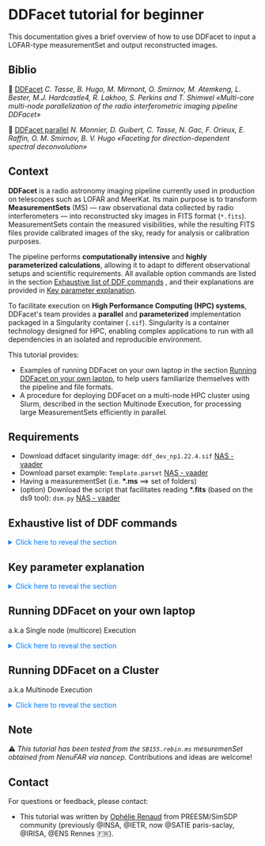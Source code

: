 # DDFacet tutorial for beginner
This documentation gives a brief overview of how to use DDFacet to input a LOFAR-type measurementSet and output reconstructed images. 

## Biblio 
:page_facing_up: [DDFacet](https://arxiv.org/pdf/1712.02078) *C. Tasse, B. Hugo, M. Mirmont, O. Smirnov, M. Atemkeng, L. Bester, M.J. Hardcastle4, R. Lakhoo, S. Perkins and T. Shimwel «Multi-core multi-node parallelization of the radio interferometric imaging pipeline DDFacet»*

:page_facing_up: [DDFacet parallel](https://arxiv.org/pdf/1712.02078) *N. Monnier, D. Guibert, C. Tasse, N. Gac, F. Orieux, E. Raffin, O. M. Smirnov, B. V. Hugo «Faceting for direction-dependent spectral deconvolution»*

## Context

**DDFacet** is a radio astronomy imaging pipeline currently used in production on telescopes such as LOFAR and MeerKat. Its main purpose is to transform **MeasurementSets** (MS) — raw observational data collected by radio interferometers — into reconstructed sky images in FITS format (`*.fits`). MeasurementSets contain the measured visibilities, while the resulting FITS files provide calibrated images of the sky, ready for analysis or calibration purposes.

The pipeline performs **computationally intensive** and **highly parameterized calculations**, allowing it to adapt to different observational setups and scientific requirements. 
All available option commands are listed in the section [Exhaustive list of DDF commands](#exhaustive-list-of-ddf-commands)
, and their explanations are provided in [Key parameter explanation](#key-parameter-explanation).

To facilitate execution on **High Performance Computing (HPC) systems**, DDFacet's team provides a **parallel** and **parameterized** implementation packaged in a Singularity container (`.sif`). Singularity is a container technology designed for HPC, enabling complex applications to run with all dependencies in an isolated and reproducible environment.

This tutorial provides:

- Examples of running DDFacet on your own laptop in the section [Running DDFacet on your own laptop](#running-ddfacet-on-your-own-laptop), to help users familiarize themselves with the pipeline and file formats.
- A procedure for deploying DDFacet on a multi-node HPC cluster using Slurm, described in the section Multinode Execution, for processing large MeasurementSets efficiently in parallel.

## Requirements
- Download ddfacet singularity image: `ddf_dev_np1.22.4.sif` [NAS - vaader](https://nasext-vaader.insa-rennes.fr/ietr-vaader/)
- Download parset example: `Template.parset` [NAS - vaader](https://nasext-vaader.insa-rennes.fr/ietr-vaader/)
- Having a measurementSet (i.e. **\*.ms** ==> set of folders)
- (option) Download the script that facilitates reading **\*.fits** (based on the ds9 tool): `dsm.py` [NAS - vaader](https://nasext-vaader.insa-rennes.fr/ietr-vaader/)



## Exhaustive list of DDF commands

<details>
    <summary style="cursor: pointer; color: #007bff;"> Click here to reveal the section </summary>

| 📝 **Note**                                                   |
| ------------------------------------------------------------ |
|This section provides a comprehensive list of available DDF commands. It is based on the output of `DDF.py -h`. Not all commands are used in this tutorial; this is mainly for reference and advanced users.  |
    

    
```    
Usage: DDF.py [parset file] [options]

Questions and suggestions: cyril.tasse@obspm.fr

Options:
  --version             show program's version number and exit
  -h, --help            show this help message and exit

  Visibility data options:
    --Data-MS=MS(s)     Single MS name, or list of comma-separated MSs, or
                        name of *.txt file listing MSs.   Note that each MS
                        may also be specified as a glob pattern (e.g. *.MS),
                        and may be suffixed with "//Dx" and/or "//Fy" to
                        select specific DATA_DESC_ID and FIELD_IDs in the MS.
                        "x" and "y" can take the form of a single number, a
                        Pythonic range (e.g. "0:16"), an inclusive range
                        ("0~15"), or "*" to select all. E.g.
                        "foo.MS//D*//F0:2" selects all DDIDs, and fields 0 and
                        1 from foo.MS. If D and/or F is not specified,
                        --Selection-Field and --Selection-DDID is used as the
                        default. (default: )
    --Data-ColName=COLUMN
                        MS column to image (default: CORRECTED_DATA)
    --Data-ChunkHours=N
                        Process data in chunks of less than or equal to N hours. Use 0 for no
                        chunking. (default: 0.0)
    --Data-Sort=0|1     if True, data will be resorted by baseline-time order
                        internally. This usually speeds up processing.
                        (default: False)

  Predict:
    --Predict-ColName=COLUMN
                        MS column to write predict to. Can be empty to
                        disable. (default: none)
    --Predict-MaskSquare=IMAGE
                        Use this field if you want to predict (in/out)side a
                        square region. Syntax is (MaskOutSide,NpixInside). For
                        example setting (0,1000) will predict the outer
                        (1000x1000) square only (default: none)
    --Predict-FromImage=IMAGE
                        In --Image-Mode=Predict, will predict data from this
                        image, rather than --Data-InitDicoModel (default:
                        none)
    --Predict-InitDicoModel=FILENAME
                        Resume deconvolution from given DicoModel (default:
                        none)
    --Predict-Overwrite=0|1
                        Allow overwriting of predict column (default: True)

  Data selection options:
    --Selection-Field=FIELD
                        default FIELD_ID to read, if not specified in --Data-
                        MS. (default: 0)
    --Selection-DDID=DDID
                        default DATA_DESC_ID to read, if not specified in
                        --Data-MS. (default: 0)
    --Selection-TaQL=TaQL
                        additional TaQL selection string (default: )
    --Selection-ChanStart=N
                        First channel (default: 0)
    --Selection-ChanEnd=N
                        Last channel+1, -1 means up and including last
                        channel. (default: -1)
    --Selection-ChanStep=N
                        Channel stepping (default: 1)
    --Selection-FlagAnts=ANT,...
                        List of antennas to be flagged, e.g. "RS,CS017LBA"
                        (default: )
    --Selection-UVRangeKm=KM_MIN,KM_MAX
                        Select baseline range (default: [0, 2000])
    --Selection-TimeRange=SELECTION_TIMERANGE
                        Select time range (two comma separated values)
                        containing UTC start and end times in ISO8601
                        (default: )
    --Selection-TimeRangeFromStartMin=SELECTION_TIMERANGEFROMSTARTMIN
                        In minutes before start of obs. (default: )
    --Selection-DistMaxToCore=KM
                        Select antennas by specifying a maximum distance to
                        core (default: )
    --Selection-AutoFlagNyquist=SELECTION_AUTOFLAGNYQUIST
                        flag those baselines that are not properly sampled
                        (default: 0)

  Options for input and output image names:
    --Output-Mode=Dirty|Clean|Predict|PSF
                        What to do. (default: Clean)
    --Output-Clobber=0|1
                        Allow overwriting of existing parset and images (can't
                        be specified via parset!) (default: False)
    --Output-Name=BASENAME
                        Base name of output images (default: image)
    --Output-ShiftFacetsFile=OUTPUT_SHIFTFACETSFILE
                        Astrometric correction per facet, when Image-
                        Mode=RestoreAndShift (default: none)
    --Output-RestoringBeam=OUTPUT_RESTORINGBEAM
                         (default: none)
    --Output-Also=CODES
                        Save also these images (i.e. adds to the default set
                        of --Output-Images) (default: )
    --Output-Cubes=CODES
                        Also save cube versions for these images (only MmRrIi
                        codes recognized) (default: )
    --Output-Images=OUTPUT_IMAGES
                        Combination of letter codes indicating what images to
                        save.  Uppercase for intrinsic flux scale [D]irty,
                        [M]odel, [C]onvolved model, [R]esiduals, restored
                        [I]mage; Lowercase for apparent flux scale  [d]irty,
                        [m]odel, [c]onvolved model, [r]esiduals, restored
                        [i]mage; Other images: [P]SF, [N]orm, [n]orm facets,
                        [S] flux scale, [A]lpha (spectral index), [X] mixed-
                        scale (intrinsic model, apparent residuals, i.e.
                        Cyrils original output), [o] intermediate mOdels
                        (Model_i), [e] intermediate rEsiduals (Residual_i),
                        [k] intermediate masK image, [z] intermediate auto
                        mask-related noiZe image, [g] intermediate dirty
                        images (only if [Debugging]
                        SaveIntermediateDirtyImages is enabled). [F] intrinsic
                        MFS restored image [f] apparent MFS restored image Use
                        "all" to save all. (default: DdPAMRIikemz)
    --Output-StokesResidues=OUTPUT_STOKESRESIDUES
                        After cleaning Stokes I, output specified residues if
                        [r] or [R] is specified in option Output-Images. Note
                        that the imager does not perform deconvolution on any
                        Stokes products other than I - it only outputs
                        residues. (default: I)

  SPIMaps:
    --SPIMaps-AlphaThreshold=N
                        Multiple of the RMS in final residual which determines
                        threshold for fitting alpha map. (default: 15)

  General imager settings:
    --Image-NPix=NPIX   Image size. (default: 5000)
    --Image-Cell=ARCSEC
                        Cell size. (default: 5.0)
    --Image-PhaseCenterRADEC=RA,DEC
                        Use non-default phase centre. If "align" is used, all
                        MSs will be rephased to the phase centre of the first
                        MS. Otherwise, specify [HH:MM:SS,DD:MM:SS] direction.
                        If empty, no rephasing is done. (default: none)
    --Image-SidelobeSearchWindow=NPIX
                        Size of PSF subwindow (centred around the main lobe)
                        to search for the highest sidelobe when fitting the
                        PSF size. (default: 200)

  Spacial tessellation settings:
    --Facets-NFacets=N  Number of facets to use. (default: 3)
    --Facets-CatNodes=FACETS_CATNODES
                         (default: none)
    --Facets-DiamMax=DEG
                        Max facet size, for tessellations. Larger facets will
                        be broken up. (default: 180.0)
    --Facets-DiamMin=DEG
                        Min facet size, for tessellations. Smaller facets will
                        be merged. (default: 0.0)
    --Facets-MixingWidth=FACETS_MIXINGWIDTH
                        Sigma of the gaussian (in pixels) being used to mix
                        the facets on their edges (default: 10)
    --Facets-PSFOversize=X
                        For cleaning, use oversize PSF relative to size of
                        facet. (default: 1.0)
    --Facets-PSFFacets=N
                        Number of PSF facets to make. 0: same as NFacets (one
                        PSF per facet) 1: one PSF for entire field. (default:
                        0)
    --Facets-Padding=FACTOR
                        Facet padding factor. (default: 1.7)
    --Facets-Circumcision=N
                        Set to non-0 to override NPixMin computation in
                        FacetsToIm(). Debugging option, really. (default: 0)
    --Facets-FluxPaddingAppModel=FACETS_FLUXPADDINGAPPMODEL
                        For flux-dependent facet-padding, the apparant model
                        image (or cube) (default: none)
    --Facets-FluxPaddingScale=FACETS_FLUXPADDINGSCALE
                        The factor applied to the --Facets-Padding for the
                        facet with the highest flux (default: 2.0)
    --Facets-SkipTh=FACETS_SKIPTH
                        Skip gridding/degridding if the mean Jones power is
                        lower than this level (useful in mosaicing mode)
                        (default: 0.0)

  Data and imaging weight settings:
    --Weight-ColName=COLUMN
                        Read data weights from specified column. Use
                        WEIGHT_SPECTRUM or WEIGHT, more rarely IMAGING_WEIGHT.
                        You can also specify a list of columns like using
                        --Weight-ColName=[WEIGHT_SPECTRUM,IMAGING_WEIGHT]
                        (default: WEIGHT_SPECTRUM)
    --Weight-Mode=Natural|Uniform|Robust|Briggs
                        Image weighting. (default: Briggs)
    --Weight-MFS=0|1    If True, MFS uniform/Briggs weighting is used (all
                        channels binned onto one uv grid). If 0, binning is
                        per-band. (default: True)
    --Weight-Robust=R   Briggs robustness parameter, from -2 to 2. (default:
                        0.0)
    --Weight-SuperUniform=X
                        Super/subuniform weighting: FoV for weighting purposes
                        is taken as X*Image_Size (default: 1.0)
    --Weight-OutColName=COLUMN
                        Save the internally computed weights into this column
                        (default: none)
    --Weight-EnableSigmoidTaper=WEIGHT_ENABLESIGMOIDTAPER
                        Toggles sigmoid tapering type:bool (default: 0)
    --Weight-SigmoidTaperInnerCutoff=WEIGHT_SIGMOIDTAPERINNERCUTOFF
                        Inner taper cutoff in uvwavelengths type:float
                        (default: 0.0)
    --Weight-SigmoidTaperOuterCutoff=WEIGHT_SIGMOIDTAPEROUTERCUTOFF
                        Outer taper cutoff in uvwavelengths type:float
                        (default: 0.0)
    --Weight-SigmoidTaperInnerRolloffStrength=WEIGHT_SIGMOIDTAPERINNERROLLOFFSTRENGTH
                        Rolloff strength on inner taper if enabled. 1.0 is
                        essentially a boxcar, 0.0 means very long rolloffs
                        type:float (default: 0.5)
    --Weight-SigmoidTaperOuterRolloffStrength=WEIGHT_SIGMOIDTAPEROUTERROLLOFFSTRENGTH
                        Rolloff strength on outer taper if enabled. 1.0 is
                        essentially a boxcar, 0.0 means very long rolloffs
                        type:float (default: 0.5)

  Low level parameters related to the forward and backward image to visibility spaces transforms:
    --RIME-Precision=S|D
                        Single or double precision gridding. DEPRECATED?
                        (default: S)
    --RIME-PolMode=I|IQ|IU|IV|IQU|IQUV
                        Polarization mode. (default: I)
    --RIME-FullMTilde=RIME_FULLMTILDE
                        Uee the full MTilde as described in the paper to do
                        the image plane correction type:bool (default: False)
    --RIME-FFTMachine=RIME_FFTMACHINE
                         (default: FFTW)
    --RIME-ForwardMode=BDA-degrid|Classic|Montblanc
                        Forward predict mode. (default: BDA-degrid)
    --RIME-BackwardMode=BDA-grid|Classic
                        Backward mode. (default: BDA-grid)
    --RIME-DecorrMode=RIME_DECORRMODE
                        decorrelation mode (default: )
    --RIME-DecorrLocation=Center|Edge
                        where decorrelation is estimated (default: Edge)

  Imager convolution function settings:
    --CF-OverS=N        Oversampling factor. (default: 11)
    --CF-Support=N      CF support size. (default: 7)
    --CF-Nw=PLANES      Number of w-planes. Setting this to 1 enables AIPS
                        style faceting. (default: 100)
    --CF-wmax=METERS    Maximum w coordinate. Visibilities with larger w will
                        not be gridded. If 0, no maximum is imposed. (default:
                        0.0)

  Compression settings (baseline-dependent averaging [BDA] and sparsification):
    --Comp-GridDecorr=X
                        Maximum BDA decorrelation factor (gridding) (default:
                        0.02)
    --Comp-GridFoV=Full|Facet
                        FoV over which decorrelation factor is computed
                        (gridding) (default: Facet)
    --Comp-DegridDecorr=X
                        Maximum BDA decorrelation factor (degridding)
                        (default: 0.02)
    --Comp-DegridFoV=Full|Facet
                        FoV over which decorrelation factor is computed
                        (degridding) (default: Facet)
    --Comp-Sparsification=N1,N2,...
                        apply sparsification compression to initial major
                        cycles. Sparsification refers to throwing away random
                        visibilities. Supply a list of factors: e.g. 100,30,10
                        would mean only 1/100 of the data is used for the
                        first major cycle, 1/30 for the second, 1/10 for the
                        third, and full data for the fourth cycle onwards.
                        This can substantially accelerate deconvolution of
                        deep observations, since, in these regimes, very
                        little sensitivity is required for model construction
                        in the initial cycles. (default: 0)
    --Comp-BDAMode=1|2  BDA block computation mode. 1 for Cyril's old mode, 2
                        for Oleg's new mode. 2 is faster but see issue #319.
                        (default: 1)
    --Comp-BDAJones=COMP_BDAJONES
                        If disabled, gridders and degridders will apply a
                        Jones terms per visibility. If 'grid', gridder will
                        apply them per BDA block, if 'both' so will the
                        degridder. This is faster but possibly less accurate,
                        if you have rapidly evolving Jones terms. (default: 0)

  Parallelization options:
    --Parallel-NCPU=N   Number of CPUs to use in parallel mode. 0: use all
                        available. 1: disable parallelism. (default: 0)
    --Parallel-Affinity=PARALLEL_AFFINITY
                        pin processes to cores. -1/1/2 determines stepping
                        used in selecting cores. Alternatively specifies a
                        list of length NCPU. Alternatively "disable" to
                        disable affinity settings Alternatively "enable_ht"
                        uses stepping of 1 (equivalent to
                        Parallel.Affinity=1), will use all vthreads - the
                        obvious exception is if HT is disabled at BIOS level
                        Alternatively "disable_ht" autodetects the NUMA layout
                        of the chip for Debian-based systems and dont use both
                        vthreads per core Use 1 if unsure. (default: 1)
    --Parallel-MainProcessAffinity=PARALLEL_MAINPROCESSAFFINITY
                        this should be set to a core that is not used by
                        forked processes, this option is ignored when using
                        option "disable or disable_ht" for Parallel.Affinity
                        (default: 0)
    --Parallel-MotherNode=PARALLEL_MOTHERNODE
                         (default: localhost)

  Cache management options:
    --Cache-Reset=0|1   Reset all caches (including PSF and dirty image)
                        (default: False)
    --Cache-Jones=reset|auto
                        Reset cached Jones (default: auto)
    --Cache-SmoothBeam=reset|auto|force
                        Reset cached smooth beam (default: auto)
    --Cache-Weight=reset|auto
                        Reset cached weight (default: auto)
    --Cache-PSF=off|reset|auto|force
                        Cache PSF data. (default: auto)
    --Cache-Dirty=off|reset|auto|forcedirty|forceresidual
                        Cache dirty image data. (default: auto)
    --Cache-VisData=off|auto|force
                        Cache visibility data and flags at runtime. (default:
                        auto)
    --Cache-LastResidual=0|1
                        Cache last residual data (at end of last minor cycle)
                        (default: True)
    --Cache-Dir=CACHE_DIR
                        Directory to store caches in. Default is to keep cache
                        next to the MS, but this can cause performance issues
                        with e.g. NFS volumes. If you have fast local storage,
                        point to it. %metavar:DIR (default: )
    --Cache-DirWisdomFFTW=CACHE_DIRWISDOMFFTW
                        Directory in which to store the FFTW wisdom files
                        (default: ~/.fftw_wisdom)
    --Cache-ResetWisdom=0|1
                        Reset Wisdom file (default: False)
    --Cache-CF=0|1      Cache convolution functions. With many CPUs, may be
                        faster to recompute. (default: True)
    --Cache-HMP=0|1     Cache HMP basis functions. With many CPUs, may be
                        faster to recompute. (default: False)

  Apply E-Jones (beam) during imaging:
    --Beam-Model=None|LOFAR|FITS|GMRT|ATCA
                        Beam model to use. (default: none)
    --Beam-At=facet|tessel
                        when DDESolutions are enabled, compute beam per facet,
                        or per larger solution tessel (default: facet)
    --Beam-PhasedArrayMode=A|AE
                        PhasedArrayMode beam mode. (default: AE)
    --Beam-NBand=N      Number of channels over which same beam value is used.
                        0 means use every channel. (default: 0)
    --Beam-CenterNorm=0|1
                        Normalize beam so that its amplitude at the centre is
                        1. (default: False)
    --Beam-Smooth=BEAM_SMOOTH
                        Compute the interpolated smooth beam (default: False)
    --Beam-SmoothNPix=BEAM_SMOOTHNPIX
                        Number of pixels the beam is evaluated and smoothed
                        (default: 11)
    --Beam-SmoothInterpMode=BEAM_SMOOTHINTERPMODE
                        Linear/Log (default: Linear)
    --Beam-FITSFile=BEAM_FITSFILE
                        Beam FITS file pattern. A beam pattern consists of
                        eight FITS files, i.e. a real and imaginary part for
                        each of the four Jones terms. The following
                        substitutions are performed to form up the eight
                        filenames: $(corr) or $(xy) is replaced by the Jones
                        element label (e.g. "xx" or "rr"), $(reim) is replaced
                        by "re" or "im", $(realimag) is replaced by "real" or
                        "imag". Uppercase variables are replaced by uppercase
                        values, e.g. $(REIM) by "RE" pr "IM". Use "unity" if
                        you want to apply a unity matrix for the E term (e.g.
                        only want to do visibility derotations). Correlation
                        labels (XY or RL) are determined by reading the MS,
                        but may be overridden by the FITSFeed option. To use a
                        heterogeneous mix of beams you have to first type
                        specialize the antennas using a json configuration of
                        the following format: {'lband': { 'patterns': {
                        'cmd::default': ['$(stype)_$(corr)_$(reim).fits',...],
                        }, 'define-stationtypes': { 'cmd::default': 'meerkat',
                        'ska000': 'ska' } }, ... } This will substitute
                        'meerkat' for all antennas but ska000, with
                        'meerkat_$(corr)_$(reim).fits' whereas beams for
                        ska000 will be loaded from 'ska_$(corr)_$(reim).fits'
                        in this example. The station name may be specified as
                        regex by adding a '~' infront of the pattern to match,
                        e.g '~ska[0-9]{3}': 'ska' will assgign all the 'ska'
                        type to all matching names such as ska000, ska001,
                        ..., skaNNN. Each station type in the pattern section
                        may specify a list of patterns for different frequency
                        ranges. Multiple keyed dictionaries such as this may
                        be specified within one file. They will be treated as
                        chained configurations, adding more patterns and
                        station-types to the first such block. Warning: Once a
                        station is type-specialized the type applies to
                        **ALL** chained blocks! Blocks from more than one
                        config file can be loaded by comma separation, e.g. '
                        --Beam-FITSFile conf1.json,conf2.json,...', however no
                        block may define multiple types for any station. If
                        patterns for a particular station type already exists
                        more patterns are just appended to the existing list.
                        Warning: where multiple patterns specify the same
                        frequency range the first such pattern closest to the
                        MS SPW frequency coverage will be loaded. If no
                        configuration file is provided the pattern may not
                        contain $(stype) -- station independence is assumed.
                        This is the same as specifing the following config:
                        {'lband': { 'patterns': { 'cmd::default':
                        ['$(corr)_$(reim).fits',...], }, 'define-
                        stationtypes': { 'cmd::default': 'cmd::default' } }
                        (default: beam_$(corr)_$(reim).fits)
    --Beam-FITSFeed=None|xy|XY|rl|RL
                        If set, overrides correlation labels given by the
                        measurement set. (default: none)
    --Beam-FITSFeedSwap=0|1
                        swap feed patterns (X to Y and R to L) (default:
                        False)
    --Beam-DtBeamMin=MIN
                        change in minutes on which the beam is re-evaluated
                        (default: 5.0)
    --Beam-FITSParAngleIncDeg=DEG
                        increment in PA in degrees at which the beam is to be
                        re-evaluated (on top of DtBeamMin) (default: 5.0)
    --Beam-FITSLAxis=AXIS
                        L axis of FITS file. Minus sign indicates reverse
                        coordinate convention. (default: -X)
    --Beam-FITSMAxis=AXIS
                        M axis of FITS file. Minus sign indicates reverse
                        coordinate convention. (default: Y)
    --Beam-FITSVerbosity=LEVEL
                        set to >0 to have verbose output from FITS
                        interpolator classes. (default: 0)
    --Beam-FITSFrame=BEAM_FITSFRAME
                        coordinate frame for FITS beams. Currently, alt-az,
                        equatorial and zenith mounts are supported. (default:
                        altaz)
    --Beam-FeedAngle=BEAM_FEEDANGLE
                        offset feed angle to add to parallactic angle
                        (default: 0.0)
    --Beam-ApplyPJones=BEAM_APPLYPJONES
                        derotate visibility data (only when FITS beam is
                        active and also time sampled). If you have equatorial
                        mounts this is not what you should be doing! (default:
                        0)
    --Beam-FlipVisibilityHands=BEAM_FLIPVISIBILITYHANDS
                        apply anti-diagonal matrix if FITS beam is enabled
                        effectively swapping X and Y or R and L and their
                        respective hands (default: 0)

  Multifrequency imaging options:
    --Freq-BandMHz=MHz  Gridding cube frequency step. If 0, --Freq-NBand is
                        used instead. (default: 0.0)
    --Freq-FMinMHz=MHz  Gridding cube frequency Min. If 0, is ignored.
                        (default: 0.0)
    --Freq-FMaxMHz=MHz  Gridding cube frequency Max. If 0, is ignored.
                        (default: 0.0)
    --Freq-DegridBandMHz=MHz
                        Degridding cube frequency step. If 0, --Freq-
                        NDegridBand is used instead. (default: 0.0)
    --Freq-NBand=N      Number of image bands for gridding. (default: 1)
    --Freq-NDegridBand=N
                        Number of image bands for degridding. 0 means degrid
                        each channel. (default: 0)

  Apply DDE solutions during imaging (@cyriltasse please document this section):
    --DDESolutions-DDSols=DDESOLUTIONS_DDSOLS
                        Name of the DDE solution file (default: )
    --DDESolutions-SolsDir=DDESOLUTIONS_SOLSDIR
                        Name of the directry of the DDE Solutions which
                        contains
                        [SolsDir]/[MSNames]/killMS.[SolsName].sols.npz
                        (default: none)
    --DDESolutions-GlobalNorm=DDESOLUTIONS_GLOBALNORM
                        Option to normalise the Jones matrices (options:
                        MeanAbs, MeanAbsAnt, BLBased or SumBLBased). See code
                        for more detail (default: none)
    --DDESolutions-JonesNormList=DDESOLUTIONS_JONESNORMLIST
                        Deprecated? (default: AP)
    --DDESolutions-JonesMode=Scalar|Diag|Full
                         (default: Full)
    --DDESolutions-DDModeGrid=DDESOLUTIONS_DDMODEGRID
                        In the gridding step, apply Jones matrices Amplitude
                        (A) or Phase (P) or Amplitude&Phase (AP) (default: AP)
    --DDESolutions-DDModeDeGrid=DDESOLUTIONS_DDMODEDEGRID
                        In the degridding step, apply Jones matrices Amplitude
                        (A) or Phase (P) or Amplitude&Phase (AP) (default: AP)
    --DDESolutions-ScaleAmpGrid=DDESOLUTIONS_SCALEAMPGRID
                        Deprecated? (default: 0)
    --DDESolutions-ScaleAmpDeGrid=DDESOLUTIONS_SCALEAMPDEGRID
                        Deprecated? (default: 0)
    --DDESolutions-CalibErr=DDESOLUTIONS_CALIBERR
                        Deprecated? (default: 10.0)
    --DDESolutions-Type=Krigging|Nearest
                        Deprecated? (default: Nearest)
    --DDESolutions-Scale=DEG
                        Deprecated? (default: 1.0)
    --DDESolutions-gamma=DDESOLUTIONS_GAMMA
                        Deprecated? (default: 4.0)
    --DDESolutions-RestoreSub=DDESOLUTIONS_RESTORESUB
                        Deprecated? (default: False)
    --DDESolutions-ReWeightSNR=DDESOLUTIONS_REWEIGHTSNR
                        Deprecated? (default: 0.0)

  Apply pointing offsets to beam during DFT predict. Requires Montblanc in --RIME-ForwardMode.:
    --PointingSolutions-PointingSolsCSV=POINTINGSOLUTIONS_POINTINGSOLSCSV
                        Filename of CSV containing time-variable pointing
                        solutions. None initializes all antenna pointing
                        offsets to 0, 0 (default: none)
    --PointingSolutions-InterpolationMode=LERP
                        Interpolation mode (default: LERP)

  Common deconvolution options. Not all of these apply to all deconvolution modes:
    --Deconv-Mode=HMP|Hogbom|SSD|WSCMS
                        Deconvolution algorithm. (default: HMP)
    --Deconv-MaxMajorMaxMajorIter=N
                        Max number of major cycles. (default: 20)
    --Deconv-MaxMinorIter=N
                        Max number of (overall) minor cycle iterations (HMP,
                        Hogbom). (default: 20000)
    --Deconv-AllowNegative=0|1
                        Allow negative components (HMP, Hogbom). (default:
                        True)
    --Deconv-Gain=GAIN  Loop gain (HMP, Hogbom). (default: 0.1)
    --Deconv-FluxThreshold=Jy
                        Absolute flux threshold at which deconvolution is
                        stopped  (HMP, Hogbom, SSD). (default: 0.0)
    --Deconv-CycleFactor=X
                        Cycle factor: used to set a minor cycle stopping
                        threshold based on PSF sidelobe level  (HMP, Hogbom).
                        Use 0 to disable, otherwise 2.5 is a reasonable value,
                        but may lead to very shallow minor cycle. (default:
                        0.0)
    --Deconv-RMSFactor=X
                        Set minor cycle stopping threshold to X*{residual RMS
                        at start of major cycle}  (HMP, Hogbom, SSD).
                        (default: 0.0)
    --Deconv-PeakFactor=X
                        Set minor cycle stopping threshold to X*{peak residual
                        at start of major cycle}  (HMP, Hogbom, SSD).
                        (default: 0.15)
    --Deconv-PrevPeakFactor=X
                        Set minor cycle stopping threshold to X*{peak residual
                        at end of previous major cycle} (HMP). (default: 0.0)
    --Deconv-NumRMSSamples=N
                        How many samples to draw for RMS computation. Use 0 to
                        use all pixels (most precise). (default: 10000)
    --Deconv-ApproximatePSF=SF
                        when --Comp-Sparsification is on, use approximate
                        (i.e. central facet) PSF for cleaning while operating
                        above the given sparsification factor (SF). This
                        speeds up HMP reinitialization in major cycles. A
                        value of 1-10 is sensible. Set to 0 to always use
                        precise per-facet PSF. (default: 0)
    --Deconv-PSFBox=BOX
                        determines the size of the PSF subtraction box used in
                        CLEAN-style deconvolution (if appropriate). Use "auto"
                        (or "sidelobe") for a Clark-CLEAN-style box taken out
                        to a certain sidelobe (faster). Use "full" to subtract
                        the full PSF, Hogbom-style (more accurate, can also
                        combine with --Image-PSFOversize for maximum
                        accuracy). Use an integer number to set an explicit
                        box radius, in pixels. (HMP) (default: auto)

  Masking options. The logic being Mask_{i+1} = ExternalMask | ResidualMask | Mask_{i}:
    --Mask-External=FILENAME
                        External clean mask image (FITS format). (default:
                        none)
    --Mask-Auto=MASK_AUTO
                        Do automatic masking (default: False)
    --Mask-AutoRMSFactor=MASK_AUTORMSFACTOR
                        RMS Factor for automasking HMP (default: 3)
    --Mask-SigTh=MASK_SIGTH
                        set Threshold (in sigma) for automatic masking
                        (default: 10)
    --Mask-FluxImageType=MASK_FLUXIMAGETYPE
                        If Auto enabled, does the cut of SigTh either on the
                        ModelConv or the Restored (default: ModelConv)

  When using a noise map to HMP or to mask:
    --Noise-MinStats=NOISE_MINSTATS
                        The parameters to compute the noise-map-based mask for
                        step i+1 from the residual image at step i. Should be
                        [box_size,box_step] (default: [60, 2])
    --Noise-BrutalHMP=NOISE_BRUTALHMP
                        If noise map is computed, this option enabled, it
                        first computes an image plane deconvolution with a
                        high gain value, and compute the noise-map-based mask
                        using the brutal-restored image (default: True)

  Hybrid Matching Pursuit (aka multiscale/multifrequency) mode deconvolution options:
    --HMP-Alpha=MIN,MAX,N
                        List of alphas to fit. (default: [-1.0, 1.0, 11])
    --HMP-Scales=LIST   List of scales to use. (default: [0])
    --HMP-Ratios=HMP_RATIOS
                        @cyriltasse please document (default: [''])
    --HMP-NTheta=N      Number of PA steps to use. (default: 6)
    --HMP-SolverMode=PI|NNLS
                        Solver mode: pseudoinverse, or non-negative least
                        squares. (default: PI)
    --HMP-AllowResidIncrease=FACTOR
                        Allow the maximum residual to increase by at most this
                        much relative to the lowest residual, before bailing
                        out due to divergence. (default: 0.1)
    --HMP-MajorStallThreshold=X
                        Major cycle stall threshold. If the residual at the
                        beginning of a major cycle is above X*residual at the
                        beginning of the previous major cycle, then we
                        consider the deconvolution stalled and bail out.
                        (default: 0.8)
    --HMP-Taper=HMP_TAPER
                        Weighting taper size for HMP fit. If 0, determined
                        automatically. (default: 0)
    --HMP-Support=HMP_SUPPORT
                        Basis function support size. If 0, determined
                        automatically. (default: 0)
    --HMP-PeakWeightImage=HMP_PEAKWEIGHTIMAGE
                        weigh the peak finding by given image (default: none)
    --HMP-Kappa=HMP_KAPPA
                        Regularization parameter. If stddev of per-alpha
                        solutions exceeds the maximum solution amplitude
                        divided by Kappa, forces a fully-regularized solution.
                        Use 0 for no such regularization. (default: 0.0)
    --HMP-OuterSpaceTh=HMP_OUTERSPACETH
                         (default: 2.0)
    --HMP-FractionRandomPeak=HMP_FRACTIONRANDOMPEAK
                         (default: none)

  Hogbom:
    --Hogbom-PolyFitOrder=HOGBOM_POLYFITORDER
                        polynomial order for frequency fitting (default: 4)
    --Hogbom-LinearPeakfinding=Joint|Separate
                        Perform EVPA-preserving (complex-valued) polarization
                        CLEAN (Pratley-Johnston-Hollitt) or separate Q and U
                        cleaning. (default: Joint)

  WSCMS:
    --WSCMS-NumFreqBasisFuncs=WSCMS_NUMFREQBASISFUNCS
                        number of basis functions to use for the fit to the
                        frequency axis (default: 4)
    --WSCMS-MultiScale=WSCMS_MULTISCALE
                        whether to use multi-scale or not (recommended to use
                        Hogbom if not using multi-scale) (default: True)
    --WSCMS-MultiScaleBias=WSCMS_MULTISCALEBIAS
                        scale bias parameter (smaller values give more weight
                        to larger scales) (default: 0.55)
    --WSCMS-ScaleBasis=WSCMS_SCALEBASIS
                        the kind of scale kernels to use (only Gauss available
                        for now) (default: Gauss)
    --WSCMS-Scales=WSCMS_SCALES
                        Scale sizes in pixels/FWHM eg. [0, 4, 8, 16] (if None
                        determined automatically) (default: none)
    --WSCMS-MaxScale=WSCMS_MAXSCALE
                        The maximum extent of the scale functions in pixels
                        (default: 250)
    --WSCMS-NSubMinorIter=WSCMS_NSUBMINORITER
                        Number of iterations for the sub minor loop (default:
                        250)
    --WSCMS-SubMinorPeakFact=WSCMS_SUBMINORPEAKFACT
                        Peak factor of sub minor loop (default: 0.85)
    --WSCMS-MinorStallThreshold=WSCMS_MINORSTALLTHRESHOLD
                        if the peak in the minor cycle decreases by less than
                        this fraction it has stalled and we go back to the
                        major cycle (default: 1e-07)
    --WSCMS-MinorDivergenceFactor=WSCMS_MINORDIVERGENCEFACTOR
                        if the peak flux increases by more than this fraction
                        between minor cycles then it has diverged and we go
                        back to a major cycle (default: 1.3)
    --WSCMS-AutoMask=WSCMS_AUTOMASK
                        whether to use scale dependent auto-masking (default:
                        True)
    --WSCMS-AutoMaskThreshold=WSCMS_AUTOMASKTHRESHOLD
                        Threshold at which the scale dependent mask should be
                        fixed. (default: none)
    --WSCMS-AutoMaskRMSFactor=WSCMS_AUTOMASKRMSFACTOR
                        Default multiple of RMS at which to start AutoMasking
                        in case no (default: 3)
    --WSCMS-CacheSize=WSCMS_CACHESIZE
                        the number of items to keep in the cache dict before
                        spilling over to disk (default: 3)
    --WSCMS-Padding=WSCMS_PADDING
                        padding in the minor cycle. Can often be much smaller
                        than facet padding (default: 1.2)

  Montblanc settings (for --Image-PredictMode=Montblanc):
    --Montblanc-TensorflowServerTarget=URL
                        URL for the TensorflowServer, e.g.
                        grpc://tensorflow.server.com:8888/ (default: )
    --Montblanc-LogFile=FILENAME
                        None to dump as Output-Name.montblanc.log, otherwise
                        user-specified filename (default: none)
    --Montblanc-MemoryBudget=MONTBLANC_MEMORYBUDGET
                        Predictor memory budget in GiB (default: 4.0)
    --Montblanc-LogLevel=NOTSET|DEBUG|INFO|WARNING|ERROR|CRITICAL
                        Log level to write to console, rest of the messages
                        goes to log file (default: WARNING)
    --Montblanc-SolverDType=single|double
                        Data type used in solver, (default: double)
    --Montblanc-DriverVersion=tf
                        Backend to use, (default: tf)

  SSD deconvolution mode settings:
    --SSDClean-Parallel=0|1
                        Enable parallel mode. (default: True)
    --SSDClean-IslandDeconvMode=SSDCLEAN_ISLANDDECONVMODE
                        Moresane, GA, Sasir, ... (default: GA)
    --SSDClean-SSDSolvePars=SSDCLEAN_SSDSOLVEPARS
                         (default: ['S', 'Alpha'])
    --SSDClean-SSDCostFunc=SSDCLEAN_SSDCOSTFUNC
                         (default: ['Chi2', 'MinFlux'])
    --SSDClean-BICFactor=SSDCLEAN_BICFACTOR
                         (default: 0.0)
    --SSDClean-ArtifactRobust=SSDCLEAN_ARTIFACTROBUST
                         (default: False)
    --SSDClean-ConvFFTSwitch=SSDCLEAN_CONVFFTSWITCH
                         (default: 1000)
    --SSDClean-NEnlargePars=SSDCLEAN_NENLARGEPARS
                         (default: 0)
    --SSDClean-NEnlargeData=SSDCLEAN_NENLARGEDATA
                         (default: 2)
    --SSDClean-RestoreMetroSwitch=SSDCLEAN_RESTOREMETROSWITCH
                         (default: 0)
    --SSDClean-MinMaxGroupDistance=SSDCLEAN_MINMAXGROUPDISTANCE
                         (default: [10, 50])
    --SSDClean-MaxIslandSize=SSDCLEAN_MAXISLANDSIZE
                         (default: 0)
    --SSDClean-InitType=SSDCLEAN_INITTYPE
                         (default: HMP)

  SSD2 deconvolution mode settings:
    --SSD2-PolyFreqOrder=SSD2_POLYFREQORDER
                        Add Polyi to --SSDClean-SSDSolvePars. (default: 2)
    --SSD2-SolvePars=SSD2_SOLVEPARS
                         (default: ['Poly'])
    --SSD2-InitType=SSD2_INITTYPE
                         (default: ['HMP', 'MultiSlice:Orieux'])
    --SSD2-ConvexifyIslands=SSD2_CONVEXIFYISLANDS
                         (default: 1)
    --SSD2-NLastCyclesDeconvAll=SSD2_NLASTCYCLESDECONVALL
                        This parameter sets how many of the last cycles will
                        deconvolve all islands. If set to 0, SSD2 will use
                        --Deconv-CycleFactor, --Deconv-PeakFactor, --Deconv-
                        RMSFactor to determine threshold above which islands
                        are reestimated. If set to 2, in the last 2 major
                        cycle all islands are estimated. If -1: Always deconv
                        all islands regardless of the cycle number (default:
                        1)

  MultiSliceDeconv:
    --MultiSliceDeconv-Type=MULTISLICEDECONV_TYPE
                        MORESANE, Orieux, etc (default: MORESANE)
    --MultiSliceDeconv-PolyFitOrder=MULTISLICEDECONV_POLYFITORDER
                         (default: 2)

  GAClean:
    --GAClean-NSourceKin=GACLEAN_NSOURCEKIN
                         (default: 50)
    --GAClean-NMaxGen=GACLEAN_NMAXGEN
                         (default: 50)
    --GAClean-MinSizeInit=GACLEAN_MINSIZEINIT
                         (default: 10)
    --GAClean-AlphaInitHMP=GACLEAN_ALPHAINITHMP
                         (default: [-4.0, 1.0, 6])
    --GAClean-ScalesInitHMP=GACLEAN_SCALESINITHMP
                         (default: [0, 1, 2, 4, 8, 16, 24, 32])
    --GAClean-GainInitHMP=GACLEAN_GAININITHMP
                         (default: 0.1)
    --GAClean-RatiosInitHMP=GACLEAN_RATIOSINITHMP
                         (default: [''])
    --GAClean-NThetaInitHMP=GACLEAN_NTHETAINITHMP
                         (default: 4)
    --GAClean-MaxMinorIterInitHMP=GACLEAN_MAXMINORITERINITHMP
                         (default: 10000)
    --GAClean-AllowNegativeInitHMP=GACLEAN_ALLOWNEGATIVEINITHMP
                         (default: False)
    --GAClean-RMSFactorInitHMP=GACLEAN_RMSFACTORINITHMP
                         (default: 3.0)
    --GAClean-ParallelInitHMP=0|1
                        run island init in parallel. Serial mode may reduce
                        RAM pressure, and could be useful for debugging.
                        (default: True)
    --GAClean-NCPU=GACLEAN_NCPU
                        number of cores to use for parallel fitness
                        calculations (in large-island mode). Default of 0
                        means use as many as specified by --Parallel-NCPU. If
                        you find yourself running out of memory here, you
                        might want to specify a small number of cores for this
                        step. (default: 0)

  PyMoresane internal options:
    --MORESANE-NMajorIter=MORESANE_NMAJORITER
                        Maximum number of iterations allowed in the major
                        loop. Exit condition. (default: 200)
    --MORESANE-NMinorIter=MORESANE_NMINORITER
                        Maximum number of iterations allowed in the minor
                        loop. Serves as an exit condition when the SNR is does
                        not reach a maximum. (default: 200)
    --MORESANE-Gain=MORESANE_GAIN
                        Loop gain for the deconvolution. (default: 0.1)
    --MORESANE-ForcePositive=MORESANE_FORCEPOSITIVE
                        Boolean specifier for whether or not a model must be
                        strictly positive. (default: True)
    --MORESANE-SigmaCutLevel=MORESANE_SIGMACUTLEVEL
                        Number of sigma at which thresholding is to be
                        performed. (default: 1)

  Options related to logging:
    --Log-Memory=0|1    log memory use (default: False)
    --Log-Boring=0|1    disable progress bars and other pretty console output
                        (default: False)
    --Log-Append=0|1    append to log file if it exists (default truncates)
                        (default: False)

  Debugging options for the discerning masochist:
    --Debug-PauseWorkers=0|1
                        Pauses worker processes upon launch (with SIGSTOP).
                        Useful to attach gdb to workers. (default: False)
    --Debug-FacetPhaseShift=L,M
                        Shift in facet coordinates in arcseconds for l and m
                        (this phase steers the sky over the image plane).
                        (default: [0.0, 0.0])
    --Debug-PrintMinorCycleRMS=0|1
                        Compute and print RMS in minor cycle iterations.
                        (default: False)
    --Debug-DumpCleanSolutions=DEBUG_DUMPCLEANSOLUTIONS
                        Dump intermediate minor cycle solutions to a file. Use
                        0 or 1, or give an explicit list of things to dump
                        (default: 0)
    --Debug-DumpCleanPostageStamps=X,Y,R
                        Also dump postage stamps when cleaning within a radius
                        R of X,Y. Implies --Debug-DumpCleanSolutions.
                        (default: )
    --Debug-CleanStallThreshold=DEBUG_CLEANSTALLTHRESHOLD
                        Throw an exception when a fitted CLEAN component is
                        below this threshold in flux. Useful for debugging.
                        (default: 0.0)
    --Debug-MemoryGreedy=0|1
                        Enable memory-greedy mode. Retain certain shared
                        arrays in RAM as long as possible. (default: True)
    --Debug-APPVerbose=DEBUG_APPVERBOSE
                        Verbosity level for multiprocessing. (default: 0)
    --Debug-Pdb=never|always|auto
                        Invoke pdb on unexpected error conditions (rather than
                        exit).  If set to 'auto', then invoke pdb only if
                        --Log-Boring is 0. (default: auto)

  Miscellaneous options:
    --Misc-RandomSeed=N
                        seed random number generator with explicit seed, if
                        given. Useful for reproducibility of the random-based
                        optimizations (sparsification, etc.). (default: none)
    --Misc-ConserveMemory=MISC_CONSERVEMEMORY
                        if true, tries to minimize memory use at possible
                        expense of runtime. (default: 0)
    --Misc-IgnoreDeprecationMarking=0|1
                        if true, tries to run deprecated modes.  Currently
                        this means that deconvolution machines are reset and
                        reinitialized each major cycle. (default: False)
```
                            
                            
</details>

## Key parameter explanation
<details>
    <summary style="cursor: pointer; color: #007bff;"> Click here to reveal the section </summary>
    
| 📝 **Note**                                                   |
| ------------------------------------------------------------ |
|This section explains the main parameters used in DDFacet, their equivalents in the PREESM dataflow model, and their default values. These parameters control the imaging and deconvolution process. The key values have been found running DDF with default values and allow to pipelines developers to set up their prototypes with the same parameters value for fair comparison. |         
    
### Parameters Exposed in the PREESM Dataflow Model: 
    
| PREESM Parameter      | DDFacet Equivalent    | DDF Value | Description                                                                                                                               |
| --------------------- | --------------------- | ------------- | ----------------------------------------------------------------------------------------------------------------------------------------- |
| `NUM_MAJOR_CYCLE`     | `Deconv-MaxMajorIter` | `20`          | Number of CLEAN major cycles. More cycles improve convergence but increase sequential processing time.                                    |
| `NUM_MINOR_CYCLE`     | `Deconv-MaxMinorIter` | `1000`        | Number of minor iterations per major cycle. Too small leads to incomplete deconvolution; too large adds no value.                         |
| `NUM_KERNEL_SUPPORT`  | `CF-Support`          | `7`           | Size (in pixels) of the convolution kernel support. Small values cause artifacts; large values increase memory use without added benefit. |
| `OVERSAMPLING_FACTOR` | `CF-OverS`            | `11`          | Oversampling factor for the convolution kernel. Larger values increase accuracy but also memory usage.                                    |
| `NUM_KERNELS`         | `CF-Nw`               | `100`         | Number of w-projection kernels (planes) used to correct for non-coplanar baselines.                                                       |
| `GRID_SIZE`           | `Image-NPix`          | `4000`        | Size (in pixels) of the image grid. Must match the expected field of view and resolution. $NPix =\frac{FoV (arcsec)}{CellSize(arcsec)}$                                                 |
    
### Constants Fixed in the PREESM Configuration:
    
| PREESM Constant      | DDFacet Equivalent   | Value         | Description                                                                                      |
| -------------------- | -------------------- | ------------- | ------------------------------------------------------------------------------------------------ |
| `Config.gain`        | `Deconv-Gain`        | `0.1`         | Fraction of the peak flux removed at each minor iteration. Low values ensure stable convergence. |
| `Config.noisyfactor` | `Deconv-NoiseFactor` | `1.5`         | CLEAN stopping threshold, defined as a multiple of the estimated image RMS noise.                |
| `Config.max_w`       | `CF-wmax`            | `20000`       | Maximum w-component used for gridding. Visibilities with higher w values are excluded.           |
| `Config.cell_size`   | `Image-Cell`         | `15` (arcsec) | Angular size of an image pixel. Defines resolution and field of view.                            |                            
</details> 
                                              
## Running DDFacet on your own laptop 
a.k.a Single node (multicore) Execution
<details>
    <summary style="cursor: pointer; color: #007bff;"> Click here to reveal the section </summary>

| 📝 **Note**                                                   |
| ------------------------------------------------------------ |
|The tutorial really starts here. This section how to install tools and usage of DDFacet on your own laptop considering that you have a Linux x86. |  

- Run the following commands to install dependencies and prepare your working environment:
```bash
# install singularity
sudo apt update
sudo apt install singularity-container -y

# Install DS9 viewer (for FITS files)
sudo apt install saods9

# Create a writable folder for data
sudo mkdir -p /media/tasse/data
sudo chown -R $USER /media/tasse

```
                

- Once everything is ready, you can start DDFacet inside the container: 
    - Single-node architecture (multicore):
    ```bash
    # run the singularity environment
    singularity shell -B/home -B/media/tasse/data ./ddf_dev_np1.22.4.sif
    ```
    - Multi-node architecture 
    ```bash
    # run the singularity environment
    mpirun -np 2 singularity exec -B/home -B/media/tasse/data ./ddf_dev_np1.22.4.sif [DDFacet command directly]
    ```    
    
This will drop you into a shell where you can run `DDF.py` with your `.parset` file and `.ms` input.
Here after are examples of command line usage and expected results explanation.
                            
#### Default imaging (dirty map)

```bash
DDF.py Template.parset \
    --Data-MS 0000.MS \
    --Output-Name default/test \
    --Data-ColName DATA
```
                            
###### Output: 
The command will generate two FITS files in the `default` folder:
* `test.dirty.fits`: The raw, uncalibrated image.
* `test.dirty.corr.fits`: The calibrated image (if calibration is applied).
                            
###### Displaying the results:
`python dsm.py default/test.dirty.fits`
or if you don't mind about calibration: `ds9 *.fits -lock frame wcs -zoom to fit`
                                                     
![ds9](https://hackmd.io/_uploads/rk9bjCEkex.png)
> :bulb: Color map suggestion in DS9: Color > `inferno`                            
#### Degridding
To generate model visibilities from an input image (useful for subtraction or calibration):
- copy a `test.dirty.fits` file in the right location. 
    

```
DDF.py Template.parset \
    --Data-MS 0000.MS \ 
    --Output-Name predict/test \ 
    --Output-Mode Predict \ 
    --Predict-ColName DDF_PREDICT  \
    --Predict-FromImage predict/test.dirty.fits
```
    
###### Output: 
The command will generate two FITS files in the `default` folder:
* `test.cube.model.fits`: Spectral cube model

The command will also store the predicted visibilities in the column `DDF_PREDICT` of `0000.MS`


> :bulb: If the input image (`.fits`) only contains a single frequency channel and the MS has multiple channels, DDFacet will replicate the image across the spectral axis to create a matching cube.


                            
#### Clean
When you observe the sky with a radio telescope, you don't get a perfect image right away. What you get is a dirty image — it contains real sources, but also lots of artifacts from the instrument's point spread function (PSF). The Clean mode helps remove these artifacts and reconstruct a clearer, more realistic image of the sky. Use this mode when you want to visualize a usable sky image or create accurate sky models for calibration or source subtraction.
  
```
DDF.py Template.parset \
  --Data-MS 0000.MS \
  --Output-Name clean/test \
  --Output-Mode Clean \
  --Deconv-Mode Hogbom \
  --Freq-NBand 1 \
  --Freq-NDegridBand 1 \
  --Mask-Auto False \
  --Deconv-MaxMajorIter 1 \
  --Deconv-MaxMinorIter 3 \
  --nCPU 1
```
###### Output: 
The command will generate two FITS files in the `clean` folder:
* `test.alfa.fits`: Weight map showing confidence per pixel in the model.
* `test.app.model.fits`: The reconstructed model of the sky (just the detected sources).
* `test.app.restored.fits`: The final clean image: model + residual smoothed with the PSF.
* `test.brutalModelConv01.fits`: Raw versions of model images (for advanced use/debugging).
* `test.brutalRestored01.fits`: Raw versions of restored images (for advanced use/debugging).
* `test.mask01.fits`: Mask used to guide automatic cleaning (based on signal thresholds).
* `test.noise01.fits`: Noise estimation map of the image.
* `test.residual01.fits`: What’s left after subtracting the model from the dirty image.
    
    
![Screenshot from 2025-04-23 11-43-11](https://hackmd.io/_uploads/Hk_9PVLkgg.png)

    
|Deconv-Mode | Speed | Resources | Use When…|
| -------- | -------- | -------- | -------- |
|HMP (Harmonic Matching Pursuit)| 🟢 Fast | 🟢 Light | You want quick results and decent cleaning, good default.|
Hogbom | 🟡 Medium | 🟡 Medium | Classic CLEAN, for point sources.
SSD (Steepest-Descent Deconvolution)| 🔴 Very Slow | 🔴 Heavy | Gradient-based deconv, avoid unless you really need precise large-scale structures.
WSCMS (Weighted Source Component Model Subtaction) | 🔴 Very Slow | 🔴 Heavy | Advanced method for complex sky models, but slow and memory-hungry.
</details>    
    
## Running DDFacet on a Cluster
a.k.a Multinode Execution
<details>
    <summary style="cursor: pointer; color: #007bff;"> Click here to reveal the section </summary>

| 📝 **Note**                                                   |
| ------------------------------------------------------------ |
| This section how to install tools and usage of DDFacet a multinode Cluster. The first part was validated faking multi-node execution on a Linux x86, the second part was validated on [Ruche Mesocentre Cluster](https://mesocentre.pages.centralesupelec.fr/user_doc/), a SLURM-based cluster, however feel free to crash & test it wherever you can. The procedure start with a distributed measurementSet and apply the MPI version of DDFacet.|  

```mermaid
graph LR;
    A[Split-MS] --> B[MPI-DDFacet];
    B --> C[image.fits];
```
    
### Distributed MeasurementSet
The following steps explain how to properly split a measurementSet for multinode-DDFacet execution.
- Dowload python casacore: `pip install python-casacore`
- Download the script to split measurementSet [here](https://github.com/Ophelie-Renaud/ddfacet-dft-fft-g2g-tutorials). 
```python
import os
import shutil
import numpy as np
from casacore.tables import table
import argparse

def split_ms(ms_path, output_prefix, criterion='time', n_splits=2):
    assert criterion in ['time', 'scan', 'field', 'spw'], "Critère non supporté pour split standard."

    t = table(ms_path)
    colname = {
        'time': 'TIME',
        'scan': 'SCAN_NUMBER',
        'field': 'FIELD_ID',
        'spw': 'DATA_DESC_ID'
    }[criterion]

    column = t.getcol(colname)
    unique_vals = sorted(set(column))
    print(f"📊 {criterion.upper()} values trouvées : {unique_vals}")

    if n_splits > len(unique_vals):
        print(f"⚠️ Seulement {len(unique_vals)} valeurs distinctes pour {colname}, ajustement de n_splits.")
        n_splits = len(unique_vals)

    groups = [[] for _ in range(n_splits)]
    for i, val in enumerate(unique_vals):
        groups[i % n_splits].append(val)

    for i, group_vals in enumerate(groups):
        val_str = ','.join(map(str, group_vals))
        query_str = f"{colname} IN [{val_str}]"
        sub = t.query(query_str)
        out_path = f"{output_prefix}_{criterion}_{i}.ms"
        if os.path.exists(out_path):
            shutil.rmtree(out_path)
        sub.copy(out_path, deep=True)
        print(f"✅ Split {i} : {sub.nrows()} lignes -> {out_path}")

    t.close()

def split_by_channel(ms_path, output_prefix):
    t = table(ms_path)
    data = t.getcol('DATA')
    n_channels = data.shape[1]
    t.close()

    print(f"📡 Nombre de canaux détectés : {n_channels}")

    for chan_idx in range(n_channels):
        print(f"\n📤 Extraction du canal {chan_idx}")
        out_path = f"{output_prefix}_channel_{chan_idx}.ms"
        if os.path.exists(out_path):
            shutil.rmtree(out_path)
        shutil.copytree(ms_path, out_path)

        t_out = table(out_path, readonly=False)
        data_all = t_out.getcol('DATA')
        masked_data = np.zeros_like(data_all)
        masked_data[:, chan_idx, :] = data_all[:, chan_idx, :]
        t_out.putcol('DATA', masked_data)
        t_out.close()

        print(f"✅ Canal {chan_idx} sauvegardé dans : {out_path}")

if __name__ == "__main__":
    parser = argparse.ArgumentParser(description="Split Measurement Set (MS) selon divers critères.")
    parser.add_argument("ms_path", help="Chemin vers le MS d'entrée.")
    parser.add_argument("output_prefix", help="Préfixe ou dossier de sortie.")
    parser.add_argument("--criterion", choices=['time', 'scan', 'field', 'spw', 'channel'], default='time',
                        help="Critère de découpe (par défaut: time).")
    parser.add_argument("--n_splits", type=int, default=2,
                        help="Nombre de splits (non utilisé si criterion=channel).")

    args = parser.parse_args()

    if args.criterion == 'channel':
        split_by_channel(args.ms_path, args.output_prefix)
    else:
        split_ms(args.ms_path, args.output_prefix, criterion=args.criterion, n_splits=args.n_splits)
```
Usage: 
```bash
python split_ms_tool.py /path/to/my.ms output_prefix --criterion field --n_splits 3
```
*where `criterion field` ∈ [`time` (default: split by observation time), `scan` (split by scan number, continuous observation sequence), `field` (split by field/source ID), `spw` (split by spectral window (frequency), `channel` (split each spectral channel into a separate MS)], `n_splits` by default limited to your MS criterion field* .


### Fake a Multinode execution on your laptop 
    
Here after are examples of command line usage running MPI version of DDFacet on your laptop. For the expected results explanation please refer to section single node execution where the DDFacet options used are basically the same.
    
#### Default imaging (dirty map)
Change the measurementSets names with your distributed measuremenSets names.
```
mpirun -np 2 singularity exec -B /home -B /media/tasse/data \
./ddf_dev_np1.22.4.sif DDF.py Template.parset \
--Data-MS 0000.MS,0000.MS \
--Output-Name default/test \
--Data-ColName DATA
```

#### Degridding    
```
mpirun -np 2 singularity exec -B /home -B /media/tasse/data \
./ddf_dev_np1.22.4.sif DDF.py Template.parset \
--Data-MS 0000.MS,0000.MS \
--Output-Name predict/test \ 
--Output-Mode Predict \ 
--Predict-ColName DDF_PREDICT \
--Predict-FromImage predict/test.dirty.fits
```    

#### Clean


<p align="center">
  <img src="https://hackmd.io/_uploads/rytkVN2Glx.png" alt="Figure DDFacet" width="400"/>
  <br>
    <sub>The Figure gives an overview of the parallelization implemented within DDFacet. The following command enables the reconstruction of a distributed MeasurementSet across a multi-node architecture, based on the work by N. Monnier et al: <a href="https://hal.science/hal-03729202/document">DDFacet parallel</a>.</sub>
</p>



```
mpirun -np 2 singularity exec -B /home -B /media/tasse/data \
./ddf_dev_np1.22.4.sif DDF.py Template.parset \
--Data-MS 0000.MS,0000.MS \
--Output-Name clean/test \
--Output-Mode Clean \
--Deconv-Mode HMP \
--Freq-NBand 3 \
--Freq-NDegridBand 1 \
--Mask-Auto True \
--Mask-SigTh 15 \
--Mask-AutoRMSFactor 3 \
--Deconv-MaxMajorIter 1 \
--Deconv-MaxMinorIter 5
```

### Execution on Ruche Mesocentre
    
For this part, it is better to have a Ruche Mesocentre account, here the procedure:
- Check your eligibility: Ruche is accessible to all reserchers from ENS Paris-Saclay, CentraleSupélec, Université Paris-Saclay, Maison de la Simulation, otherwise you can pay.
- Prepare a [project referee](https://mesocentre.universite-paris-saclay.fr/ruche/project_creation_form.html.txt?utm_source=chatgpt.com)
- Send the document to the support: ruche.support@universite-paris-saclay.fr
    
    
However you can easily adapt for a slurm based cluster.
    
Ruche Mesocentre is a SLURM-base cluster. SLURM is ... in our case it allow to run DDFacet on multinode cluster. Here after is the slurm.sh file:
```shell
#!/bin/bash
#SBATCH --job-name=ddfacet_job
#SBATCH --output=%x.out
#SBATCH --error=%x.err
#SBATCH --time=02:00:00
#SBATCH --nodes=1
#SBATCH --ntasks=2
#SBATCH --partition=cpu_med

set -x   # mode debug

# Chargement des modules
module purge
module load intel/19.0.3/gcc-4.8.5
module load singularity/3.8.3/gcc-11.2.0

# Nettoyage environnement Python utilisateur
unset PYTHONPATH
export PYTHONNOUSERSITE=1
export PYTHONUSERBASE=/tmp

# HOME factice dans le conteneur
FAKE_HOME="/tmp/fakehome_${SLURM_JOB_ID}"
mkdir -p $FAKE_HOME

# Lancement sans le vrai $HOME 
srun singularity exec --cleanenv --no-home \
    -H $FAKE_HOME \
    -B /gpfs/users/renaudo/data:/media/tasse/data \
    -B /home/renaudo/Template.parset:/media/tasse/Template.parset \
    ./ddf_dev_np1.22.4.sif DDF.py /media/tasse/Template.parset \
    --Data-MS /media/tasse/data/0000.MS,/media/tasse/data/0000.MS \
    --Output-Name /media/tasse/data/clean/test \
    --Output-Mode Clean \
    --Deconv-Mode HMP \
    --Freq-NBand 3 \
    --Freq-NDegridBand 1 \
    --Mask-Auto True \
    --Mask-SigTh 15 \
    --Mask-AutoRMSFactor 3 \
    --Deconv-MaxMajorIter 1 \
    --Deconv-MaxMinorIter 5
    
```    
- Transfer the mandatory file on the Cluster:  
    
```bash
rsync -avh --progress ddf_dev_np1.22.4.sif renaudo@ruche.mesocentre.universite-paris-saclay.fr:/home/renaudo/
rsync -avh --progress Template.parset renaudo@ruche.mesocentre.universite-paris-saclay.fr:/home/renaudo/
rsync -avh --progress SB155.rebin.ms renaudo@ruche.mesocentre.universite-paris-saclay.fr:/home/renaudo/
rsync -avh --progress slurm.sh renaudo@ruche.mesocentre.universite-paris-saclay.fr:/home/renaudo/
```
    
- Connect and prepare the workspace   
```bash
ssh renaudo@ruche.mesocentre.universite-paris-saclay.fr
cd /home/renaudo/
mkdir -p /gpfs/users/renaudo/data
```
    
- Submit the job
```bash
sbatch slurm.sh
```
    
- (optional) Commands for monitoring
```bash
squeue -u renaudo         # check job status
cat ddfacet_job.out       # standard output
cat ddfacet_job.err       # error logs
```
    
- Generated files are stored in `ls -lh ~/clean`. To copy them back locally:
`rsync -avh --progress renaudo@ruche.mesocentre.universite-paris-saclay.fr:/gpfs/users/renaudo/clean/ ~/local/path/clean/`
    
### Multiple Chain Execution of Distributed MSs on a Ruche

</details>


## Note
:warning: *This tutorial has been tested from the `SB155.rebin.ms` mesuremenSet obtained from NenuFAR via nancep.* 
Contributions and ideas are welcome!
    




## Contact  

For questions or feedback, please contact:  

- This tutorial was written by [Ophélie Renaud](mailto:ophelie.renaud@ens-paris-saclay.fr) from PREESM/SimSDP community (previously @INSA, @IETR, now @SATIE paris-saclay, @IRISA, @ENS Rennes :fr:).
    
   
